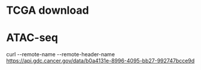 # TCGA download
# ATAC-seq
curl --remote-name --remote-header-name https://api.gdc.cancer.gov/data/b0a4131e-8996-4095-bb27-992747bcce9d
